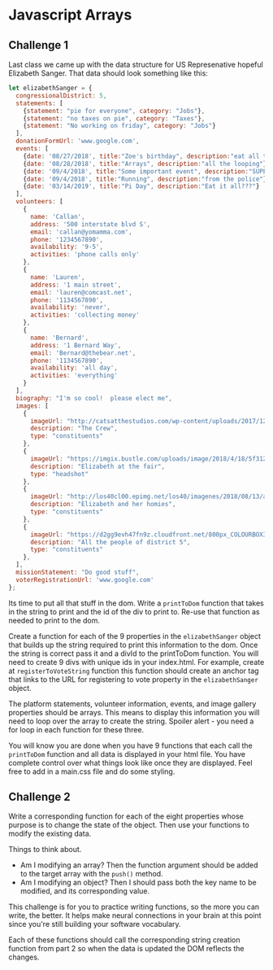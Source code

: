 # Javascript Arrays





## Challenge 1
Last class we came up with the data structure for US Represenative hopeful Elizabeth Sanger. That data should look something like this:
```js
let elizabethSanger = {
  congressionalDistrict: 5,
  statements: [
    {statement: "pie for everyone", category: "Jobs"},
    {statement: "no taxes on pie", category: "Taxes"},
    {statement: "No working on friday", category: "Jobs"}
  ],
  donationFormUrl: 'www.google.com',
  events: [
    {date: '08/27/2018', title:"Zoe's birthday", description:"eat all the pie at the party"},
    {date: '08/28/2018', title:"Arrays", description:"all the looping"},
    {date: '09/4/2018', title:"Some important event", description:"SUPER important"},
    {date: '09/4/2018', title:"Running", description:"from the police"},
    {date: '03/14/2019', title:"Pi Day", description:"Eat it all???"}
  ],
  volunteers: [
    {
      name: 'Callan',
      address: '500 interstate blvd S',
      email: 'callan@yomamma.com',
      phone: '1234567890',
      availability: '9-5',
      activities: 'phone calls only'
    },
    {
      name: 'Lauren',
      address: '1 main street',
      email: 'lauren@comcast.net',
      phone: '1134567890',
      availability: 'never',
      activities: 'collecting money'
    },
    {
      name: 'Bernard',
      address: '1 Bernard Way',
      email: 'Bernard@thebear.net',
      phone: '1134567890',
      availability: 'all day',
      activities: 'everything'
    }
  ],
  biography: "I'm so cool!  please elect me",
  images: [
    {
      imageUrl: "http://catsatthestudios.com/wp-content/uploads/2017/12/12920541_1345368955489850_5587934409579916708_n-2-960x410.jpg",
      description: "The Crew",
      type: "constituents"
    },
    {
      imageUrl: "https://imgix.bustle.com/uploads/image/2018/4/18/5f312113-eaa8-4e71-9360-871e51084f4f-fotolia_125402501_subscription_monthly_m.jpg?w=970&h=582&fit=crop&crop=faces&auto=format&q=70",
      description: "Elizabeth at the fair",
      type: "headshot"
    },
    {
      imageUrl: "http://los40cl00.epimg.net/los40/imagenes/2018/08/13/actualidad/1534185434_207658_1534185597_noticia_normal.jpg",
      description: "Elizabeth and her homies",
      type: "constituents"
    },
    {
      imageUrl: "https://d2gg9evh47fn9z.cloudfront.net/800px_COLOURBOX3658031.jpg",
      description: "All the people of district 5",
      type: "constituents"
    },
  ],
  missionStatement: "Do good stuff",
  voterRegistrationUrl: 'www.google.com'
};
```

Its time to put all that stuff in the dom.  Write a `printToDom` function that takes in the string to print and the id of the div to print to.  Re-use that function as needed to print to the dom.

Create a function for each of the 9 properties in the `elizabethSanger` object that builds up the string required to print this information to the dom.  Once the string is correct pass it and a divId to the printToDom function.  You will need to create 9 divs with unique ids in your index.html.  For example, create at `registerToVoteString` function this function should create an anchor tag that links to the URL for registering to vote property in the `elizabethSanger` object.

The platform statements, volunteer information, events, and image gallery properties should be arrays.  This means to display this information you will need to loop over the array to create the string. Spoiler alert - you need a for loop in each function for these three.

You will know you are done when you have 9 functions that each call the `printToDom` function and all data is displayed in your html file.  You have complete control over what things look like once they are displayed.  Feel free to add in a main.css file and do some styling.

## Challenge 2
Write a corresponding function for each of the eight properties whose purpose is to change the state of the object. Then use your functions to modify the existing data.

Things to think about.

- Am I modifying an array? Then the function argument should be added to the target array with the `push()` method.
- Am I modifying an object? Then I should pass both the key name to be modified, and its corresponding value.

This challenge is for you to practice writing functions, so the more you can write, the better. It helps make neural connections in your brain at this point since you're still building your software vocabulary.

Each of these functions should call the corresponding string creation function from part 2 so when the data is updated the DOM reflects the changes.
